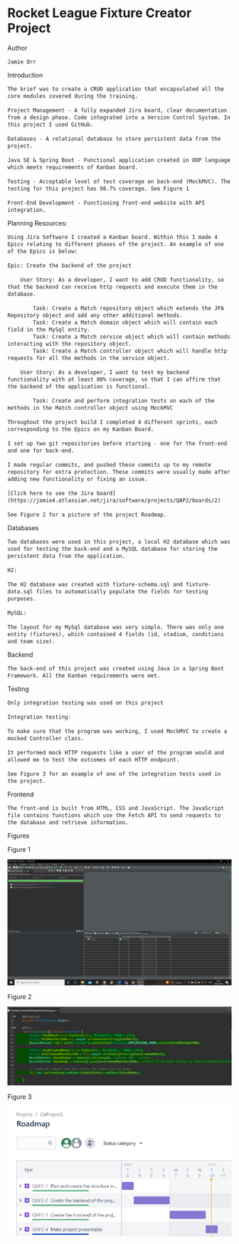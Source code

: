 # Rocket League Fixture Creator Project

Author

    Jamie Orr

Introduction

    The brief was to create a CRUD application that encapsulated all the core modules covered during the training.

    Project Management - A fully expanded Jira board, clear documentation from a design phase. Code integrated into a Version Control System. In this project I used GitHub.

    Databases - A relational database to store persistent data from the project.

    Java SE & Spring Boot - Functional application created in OOP language which meets requirements of Kanban board.

    Testing - Acceptable level of test coverage on back-end (MockMVC). The testing for this project has 98.7% coverage. See Figure 1

    Front-End Development - Functioning front-end website with API integration.

Planning Resources:

    Using Jira Software I created a Kanban board. Within this I made 4 Epics relating to different phases of the project. An example of one of the Epics is below:

    Epic: Create the backend of the project

        User Story: As a developer, I want to add CRUD functionality, so that the backend can receive http requests and execute them in the database.
            
            Task: Create a Match repository object which extends the JPA Repository object and add any other additional methods.
            Task: Create a Match domain object which will contain each field in the MySql entity.
            Task: Create a Match service object which will contain methods interacting with the repository object.
            Task: Create a Match controller object which will handle http requests for all the methods in the service object.
        
        User Story: As a developer, I want to test my backend functionality with at least 80% coverage, so that I can affirm that the backend of the application is functional.

            Task: Create and perform integration tests on each of the methods in the Match controller object using MockMVC      

    Throughout the project build I completed 4 different sprints, each corresponding to the Epics on my Kanban Board.

    I set up two git repositories before starting - one for the front-end and one for back-end.

    I made regular commits, and pushed these commits up to my remote repository for extra protection. These commits were usually made after adding new functionality or fixing an issue.
    
    [Click here to see the Jira board](https://jamie4.atlassian.net/jira/software/projects/QAP2/boards/2)

    See Figure 2 for a picture of the project Roadmap.

Databases

    Two databases were used in this project, a local H2 database which was used for testing the back-end and a MySQL database for storing the persistent data from the application.

    H2:

    The H2 database was created with fixture-schema.sql and fixture-data.sql files to automatically populate the fields for testing purposes.

    MySQL:

    The layout for my MySql database was very simple. There was only one entity (fixtures), which contained 4 fields (id, stadium, conditions and team size).

Backend

    The back-end of this project was created using Java in a Spring Boot Framework. All the Kanban requirements were met.

Testing

    Only integration testing was used on this project

    Integration testing:

    To make sure that the program was working, I used MockMVC to create a mocked Controller class.

    It performed mock HTTP requests like a user of the program would and allowed me to test the outcomes of each HTTP endpoint.

    See Figure 3 for an example of one of the integration tests used in the project.

Frontend

    The front-end is built from HTML, CSS and JavaScript. The JavaScript file contains functions which use the Fetch API to send requests to the database and retrieve information.

Figures

Figure 1

![coverage photo](https://github.com/JozzaOzza/Project2-frontend/blob/feature-css/test%20coverage%20screenshot.png)

Figure 2

![coverage photo](https://github.com/JozzaOzza/Project2-frontend/blob/feature-css/test%20example%20screenshot.png)

Figure 3

![coverage photo](https://github.com/JozzaOzza/Project2-frontend/blob/feature-css/project%20roadmap%20screenshot.png)
